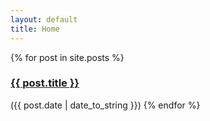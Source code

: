 ```yaml
---
layout: default
title: Home
---
```


{% for post in site.posts %}
   <h3> <a href="{{ post.url }}">{{ post.title }}</a> </h3> 
   <span class="post-date">({{ post.date | date_to_string }})</span>
{% endfor %}
